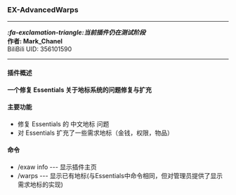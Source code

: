 ### EX-AdvancedWarps  
___  
___:fa-exclamation-triangle:当前插件仍在测试阶段___  
__作者: Mark_Chanel__  
BiliBili UID: 356101590  
___  


#### 插件概述  
__一个修复 Essentials 关于地标系统的问题修复与扩充__  

#### 主要功能 
- 修复 Essentials 的 中文地标 问题  
- 对 Essentials 扩充了一些需求地标（金钱，权限，物品）  

#### 命令  
- /exaw info  ---  显示插件主页  
- /warps      ---  显示已有地标(与Essentials中命令相同，但对管理员提供了显示需求地标的实现)  
